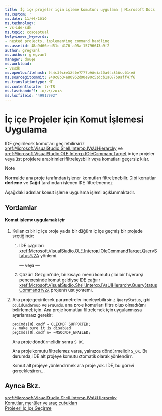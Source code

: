 ```yaml
---
title: İç içe projeler için işleme komutunu uygulama | Microsoft Docs
ms.custom: ''
ms.date: 11/04/2016
ms.technology:
- vs-ide-sdk
ms.topic: conceptual
helpviewer_keywords:
- nested projects, implementing command handling
ms.assetid: 48a9d66e-d51c-4376-a95a-15796643a9f2
author: gregvanl
ms.author: gregvanl
manager: douge
ms.workload:
- vssdk
ms.openlocfilehash: 044c39c6e3240e7777b98e8a25a94e838cc614e8
ms.sourcegitcommit: 240c8b34e80952d00e90c52dcb1a077b9aff47f6
ms.translationtype: MT
ms.contentlocale: tr-TR
ms.lasthandoff: 10/23/2018
ms.locfileid: "49917992"
---
```

# <a name="implementing-command-handling-for-nested-projects"></a>İç içe Projeler için Komut İşlemesi Uygulama
IDE geçirilecek komutları geçirebilirsiniz <xref:Microsoft.VisualStudio.Shell.Interop.IVsUIHierarchy> ve <xref:Microsoft.VisualStudio.OLE.Interop.IOleCommandTarget> iç içe projeler veya üst projelere arabirimleri filtreleyebilir veya komutları geçersiz kılar.  
  
> [!NOTE]
>  Normalde ana proje tarafından işlenen komutları filtrelenebilir. Gibi komutlar **derleme** ve **Dağıt** tarafından işlenen IDE filtrelenemez.  
  
 Aşağıdaki adımlar komut işleme uygulama işlemi açıklanmaktadır.  
  
## <a name="procedures"></a>Yordamlar  
  
#### <a name="to-implement-command-handling"></a>Komut işleme uygulamak için  
  
1. Kullanıcı bir iç içe proje ya da bir düğüm iç içe geçmiş bir projede seçtiğinde:  
  
   1. IDE çağrıları <xref:Microsoft.VisualStudio.OLE.Interop.IOleCommandTarget.QueryStatus%2A> yöntemi.  
  
      — veya —  
  
   2. Çözüm Gezgini'nde, bir kısayol menü komutu gibi bir hiyerarşi penceresinde komut geldiyse IDE çağırır <xref:Microsoft.VisualStudio.Shell.Interop.IVsUIHierarchy.QueryStatusCommand%2A> projenin üst yöntemi.  
  
2. Ana proje geçirilecek parametreler inceleyebilirsiniz `QueryStatus`, gibi `pguidCmdGroup` ve `prgCmds`, ana proje komutları filtre olup olmadığını belirlemek için. Ana proje komutları filtrelemek için uygulanmışsa ayarlamanız gerekir:  
  
   ```  
   prgCmds[0].cmdf = OLECMDF_SUPPORTED;  
   // make sure it is disabled  
   prgCmds[0].cmdf &= ~MSOCMDF_ENABLED;  
   ```  
  
    Ana proje döndürmelidir sonra `S_OK`.  
  
    Ana proje komutu filtrelemez varsa, yalnızca döndürmelidir `S_OK`. Bu durumda, IDE alt projeye komutu otomatik olarak yönlendirir.  
  
    Komut alt projeye yönlendirmek ana proje yok. IDE, bu görevi gerçekleştiren...  
  
## <a name="see-also"></a>Ayrıca Bkz.  
 <xref:Microsoft.VisualStudio.Shell.Interop.IVsUIHierarchy>   
 [Komutlar, menüler ve araç çubukları](../../extensibility/internals/commands-menus-and-toolbars.md)   
 [Projeleri İç İçe Geçirme](../../extensibility/internals/nesting-projects.md)